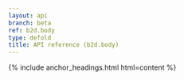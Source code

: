 ```yaml
---
layout: api
branch: beta
ref: b2d.body
type: defold
title: API reference (b2d.body)
---
```

{% include anchor_headings.html html=content %}